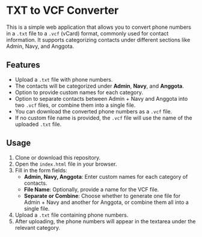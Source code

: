 # TXT to VCF Converter

This is a simple web application that allows you to convert phone numbers in a `.txt` file to a `.vcf` (vCard) format, commonly used for contact information. It supports categorizing contacts under different sections like Admin, Navy, and Anggota.

## Features

- Upload a `.txt` file with phone numbers.
- The contacts will be categorized under **Admin**, **Navy**, and **Anggota**.
- Option to provide custom names for each category.
- Option to separate contacts between Admin + Navy and Anggota into two `.vcf` files, or combine them into a single file.
- You can download the converted phone numbers as a `.vcf` file.
- If no custom file name is provided, the `.vcf` file will use the name of the uploaded `.txt` file.

## Usage

1. Clone or download this repository.
2. Open the `index.html` file in your browser.
3. Fill in the form fields:
   - **Admin, Navy, Anggota**: Enter custom names for each category of contacts.
   - **File Name**: Optionally, provide a name for the VCF file.
   - **Separate or Combine**: Choose whether to generate one file for Admin + Navy and another for Anggota, or combine them all into a single file.
4. Upload a `.txt` file containing phone numbers.
5. After uploading, the phone numbers will appear in the textarea under the relevant category.